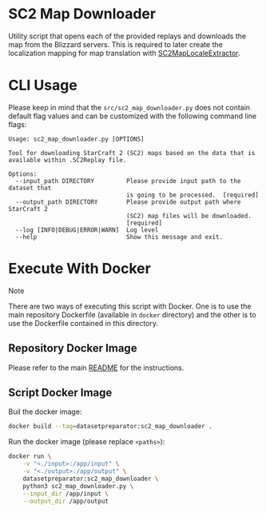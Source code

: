 # SC2 Map Downloader

Utility script that opens each of the provided replays and downloads the map from the Blizzard servers. This is required to later create the localization mapping for map translation with [SC2MapLocaleExtractor](https://github.com/Kaszanas/SC2MapLocaleExtractor).

# CLI Usage

Please keep in mind that the  ```src/sc2_map_downloader.py``` does not contain default flag values and can be customized with the following command line flags:
```
Usage: sc2_map_downloader.py [OPTIONS]

Tool for downloading StarCraft 2 (SC2) maps based on the data that is
available within .SC2Replay file.

Options:
  --input_path DIRECTORY         Please provide input path to the dataset that
                                 is going to be processed.  [required]
  --output_path DIRECTORY        Please provide output path where StarCraft 2
                                 (SC2) map files will be downloaded.
                                 [required]
  --log [INFO|DEBUG|ERROR|WARN]  Log level
  --help                         Show this message and exit.
```

# Execute With Docker

> [!NOTE]
> There are two ways of executing this script with Docker. One is to use the main repository Dockerfile (available in `docker` directory) and the other is to use the Dockerfile contained in this directory.

## Repository Docker Image

Please refer to the main [README](../../README.md) for the instructions.

## Script Docker Image

Buil the docker image:
```bash
docker build --tag=datasetpreparator:sc2_map_downloader .
```

Run the docker image (please replace `<paths>`):
```bash
docker run \
    -v "<./input>:/app/input" \
    -v "<./output>:/app/output" \
    datasetpreparator:sc2_map_downloader \
    python3 sc2_map_downloader.py \
    --input_dir /app/input \
    --output_dir /app/output
```
